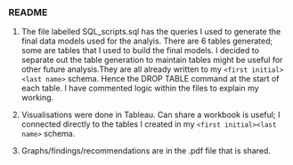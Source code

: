 ### README

1. The file labelled SQL_scripts.sql has the queries I used to generate the final data models used for the analyis. There are 6 tables generated; some are tables that I used to build the final models. I decided to separate out the table generation to maintain tables might be useful for other future analysis.They are all already written to my `<first initial><last name>` schema. Hence the DROP TABLE command at the start of each table. I have commented logic within the files to explain my working.  

2. Visualisations were done in Tableau. Can share a workbook is useful; I connected directly to the tables I created in my `<first initial><last name>` schema.

3. Graphs/findings/recommendations are in the .pdf file that is shared. 
